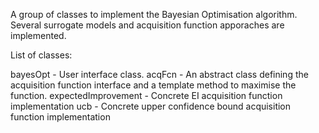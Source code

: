 A group of classes to implement the Bayesian Optimisation algorithm. Several
surrogate models and acquisition function apporaches are implemented.

List of classes:

bayesOpt            - User interface class.
acqFcn              - An abstract class defining the acquisition function interface and
                      a template method to maximise the function.
expectedImprovement - Concrete EI acquisition function implementation
ucb                 - Concrete upper confidence bound acquisition function implementation


